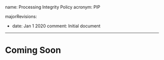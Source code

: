 name: Processing Integrity Policy
acronym: PIP
<!-- satisfies:
  TSC:
    - PI1.1
    - PI1.2
    - PI1.3
    - PI1.4
    - PI1.5 -->
majorRevisions:
  - date: Jan 1 2020
    comment: Initial document
---

# Coming Soon